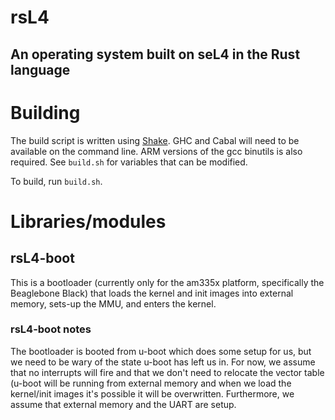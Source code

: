 # rsL4

## An operating system built on seL4 in the Rust language

# Building

The build script is written using [Shake](https://github.com/ndmitchell/shake). GHC and Cabal will
need to be available on the command line. ARM versions of the gcc binutils is also required. See
`build.sh` for variables that can be modified.

To build, run `build.sh`.

# Libraries/modules

## rsL4-boot

This is a bootloader (currently only for the am335x platform, specifically the Beaglebone Black)
that loads the kernel and init images into external memory, sets-up the MMU, and enters the
kernel.

### rsL4-boot notes
The bootloader is booted from u-boot which does some setup for us, but we need to be wary
of the state u-boot has left us in. For now, we assume that no interrupts will fire
and that we don't need to relocate the vector table (u-boot will be running from external
memory and when we load the kernel/init images it's possible it will be overwritten.
Furthermore, we assume that external memory and the UART are setup.

